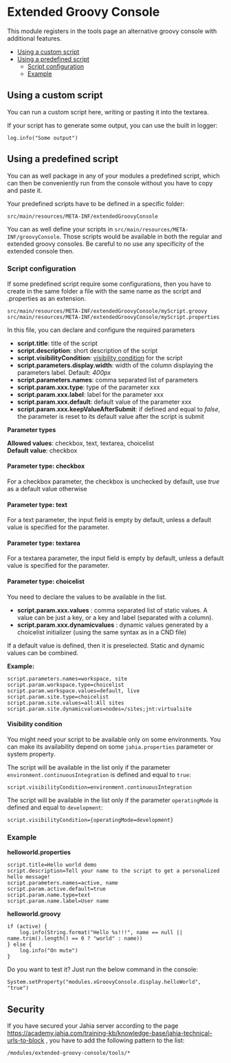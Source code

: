 # Extended Groovy Console 
This module registers in the tools page an alternative groovy console with additional features.
  
* [Using a custom script](#how-to-use-custom) 
* [Using a predefined script](#how-to-use-predefined) 
  * [Script configuration](#configuration) 
  * [Example](#example) 


## <a name="how-to-use-custom"></a>Using a custom script

You can run a custom script here, writing or pasting it into the textarea.

If your script has to generate some output, you can use the built in logger: 

    log.info("Some output")

## <a name="how-to-use-predefined"></a>Using a predefined script

You can as well package in any of your modules a predefined script, 
which can then be conveniently run from the console without you have to copy and paste it.

Your predefined scripts have to be defined in a specific folder:

    src/main/resources/META-INF/extendedGroovyConsole
    
You can as well define your scripts in `src/main/resources/META-INF/groovyConsole`.
Those scripts would be available in both the regular and extended groovy consoles. Be careful 
to no use any specificity of the extended console then.    

### <a name="configuration"></a>Script configuration

If some predefined script require some configurations, then you have to create in the same 
folder a file with the same name as the script and .properties as an extension. 

    src/main/resources/META-INF/extendedGroovyConsole/myScript.groovy
    src/main/resources/META-INF/extendedGroovyConsole/myScript.properties

In this file, you can declare and configure the required parameters

* __script.title__: title of the script
* __script.description__: short description of the script
* __script.visibilityCondition__: [visibility condition](#visibility-condition) for the script
* __script.parameters.display.width__: width of the column displaying the parameters label. Default: _400px_
* __script.parameters.names__: comma separated list of parameters
* __script.param.xxx.type__: type of the parameter xxx
* __script.param.xxx.label__: label for the parameter xxx
* __script.param.xxx.default__: default value of the parameter xxx
* __script.param.xxx.keepValueAfterSubmit__: if defined and equal to _false_, the parameter is reset to its default value after the script is submit 

**Parameter types**

__Allowed values__: checkbox, text, textarea, choicelist  \
__Default value__: checkbox

#### Parameter type: checkbox

For a checkbox parameter, the checkbox is unchecked by default, use _true_ as a default value otherwise

#### Parameter type: text

For a text parameter, the input field is empty by default, unless a default value is specified for the parameter.

#### Parameter type: textarea

For a textarea parameter, the input field is empty by default, unless a default value is specified for the parameter.

#### Parameter type: choicelist

You need to declare the values to be available in the list.

* __script.param.xxx.values__ : comma separated list of static values. A value can be just a key, or a key and label (separated with a column).
* __script.param.xxx.dynamicvalues__ : dynamic values generated by a choicelist initializer (using the same syntax as in a CND file)

If a default value is defined, then it is preselected. Static and dynamic values can be combined.

**Example:**

    script.parameters.names=workspace, site
    script.param.workspace.type=choicelist
    script.param.workspace.values=default, live
    script.param.site.type=choicelist
    script.param.site.values=all:All sites
    script.param.site.dynamicvalues=nodes=/sites;jnt:virtualsite
    
#### <a name="visibility-condition">Visibility condition

You might need your script to be available only on some environments. You can make its availability depend on
some `jahia.properties` parameter or system property.

The script will be available in the list only if the parameter `environment.continuousIntegration`
is defined and equal to `true`: 

    script.visibilityCondition=environment.continuousIntegration
    
The script will be available in the list only if the parameter `operatingMode`
is defined and equal to `development`: 

    script.visibilityCondition={operatingMode=development}    


### <a name="example"></a>Example

**helloworld.properties**

    script.title=Hello world demo
    script.description=Tell your name to the script to get a personalized hello message!
    script.parameters.names=active, name
    script.param.active.default=true
    script.param.name.type=text
    script.param.name.label=User name
        

**helloworld.groovy**

    if (active) {
        log.info(String.format("Hello %s!!!", name == null || name.trim().length() == 0 ? "world" : name))
    } else {
        log.info("On mute")
    }
        
Do you want to test it? Just run the below command in the console:

    System.setProperty("modules.xGroovyConsole.display.helloWorld", "true")        

## <a name="security"></a>Security
If you have secured your Jahia server according to the page
https://academy.jahia.com/training-kb/knowledge-base/jahia-technical-urls-to-block
, you have to add the following pattern to the list:

    /modules/extended-groovy-console/tools/*